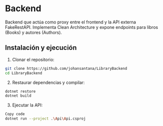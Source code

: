 # Backend

Backend que actúa como proxy entre el frontend y la API externa FakeRestAPI. Implementa Clean Architecture y expone endpoints para libros (Books) y autores (Authors).

## Instalación y ejecución

1. Clonar el repositorio:

```bash
git clone https://github.com/johansantana/LibraryBackend
cd LibraryBackend
```

2. Restaurar dependencias y compilar:

```bash
dotnet restore
dotnet build
```

3. Ejecutar la API:

```bash
Copy code
dotnet run --project .\Api\Api.csproj
```
